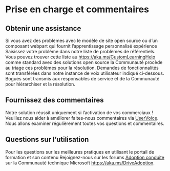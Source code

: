 # <a name="feedback-and-support"></a>Prise en charge et commentaires

## <a name="get-support"></a>Obtenir une assistance

Si vous avez des problèmes avec le modèle de site open source ou d’un composant webpart qui fournit l’apprentissage personnalisé expérience Saisissez votre problème dans notre liste de problèmes de référentiels.  Vous pouvez trouver cette liste au https://aka.ms/CustomLearningHelp comme standard avec des solutions open source la Communauté procède au triage ces problèmes pour la résolution.  Demandes de fonctionnalités sont transférées dans notre instance de voix utilisateur indiqué ci-dessous.  Bogues sont transmis aux responsables de service et de la Communauté pour hiérarchiser et la résolution.  

## <a name="provide-us-feedback"></a>Fournissez des commentaires

Notre solution réussit uniquement si l’activation de vos commerciaux !  Veuillez nous aider à améliorer faites-nous commentaires via [UserVoice](https://microsoftteams.uservoice.com/forums/913429-learning-solutions).  Nous allons examiner régulièrement toutes vos questions et commentaires.

## <a name="usage-questions"></a>Questions sur l’utilisation

Pour les questions sur les meilleures pratiques en utilisant le portail de formation et son contenu Rejoignez-nous sur les forums [Adoption conduite](https://aka.ms/DriveAdoption) sur la Communauté technique Microsoft https://aka.ms/DriveAdoption. 

